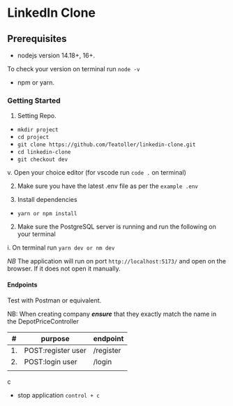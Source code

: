 # LinkedIn Clone

## Prerequisites

- nodejs version 14.18+, 16+.

To check your version on terminal run ```node -v```

- npm or yarn.

### Getting Started

1. Setting Repo.

- ```mkdir project```
- ```cd project```
- ```git clone https://github.com/Teatoller/linkedin-clone.git```
- ```cd linkedin-clone```
- ```git checkout dev```

v. Open your choice editor  (for vscode run ```code .``` on terminal)

2. Make sure you have the latest .env file as per the `example .env`



1. Install dependencies

- ```yarn or npm install```

2. Make sure the PostgreSQL server is running and run the following on your terminal

i. On terminal run ```yarn dev or nm dev```

*NB* The application will run on port `http://localhost:5173/` and open on the browser. If it does not open it manually.

#### Endpoints

Test with Postman or equivalent.

NB: When creating company **_ensure_** that they exactly match the name in the DepotPriceController

| #  | purpose                         | endpoint              |
|----|---------------------------------|-----------------------|
| 1. | POST:register user              | /register             |
| 2. | POST:login user                 | /login                |
|    |                                 |                       |
c

- stop application ```control + c```
